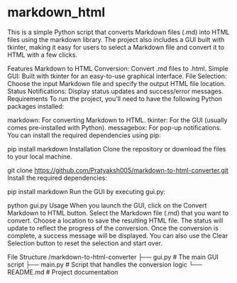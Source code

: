 # markdown_html
This is a simple Python script that converts Markdown files (.md) into HTML files using the markdown library. The project also includes a GUI built with tkinter, making it easy for users to select a Markdown file and convert it to HTML with a few clicks.

Features
Markdown to HTML Conversion: Convert .md files to .html.
Simple GUI: Built with tkinter for an easy-to-use graphical interface.
File Selection: Choose the input Markdown file and specify the output HTML file location.
Status Notifications: Display status updates and success/error messages.
Requirements
To run the project, you'll need to have the following Python packages installed:

markdown: For converting Markdown to HTML.
tkinter: For the GUI (usually comes pre-installed with Python).
messagebox: For pop-up notifications.
You can install the required dependencies using pip:

pip install markdown
Installation
Clone the repository or download the files to your local machine.

git clone https://github.com/Pratyaksh005/markdown-to-html-converter.git
Install the required dependencies:

pip install markdown
Run the GUI by executing gui.py:

python gui.py
Usage
When you launch the GUI, click on the Convert Markdown to HTML button.
Select the Markdown file (.md) that you want to convert.
Choose a location to save the resulting HTML file.
The status will update to reflect the progress of the conversion.
Once the conversion is complete, a success message will be displayed.
You can also use the Clear Selection button to reset the selection and start over.

File Structure
/markdown-to-html-converter
    ├── gui.py              # The main GUI script
    ├── main.py # Script that handles the conversion logic
    └── README.md           # Project documentation
